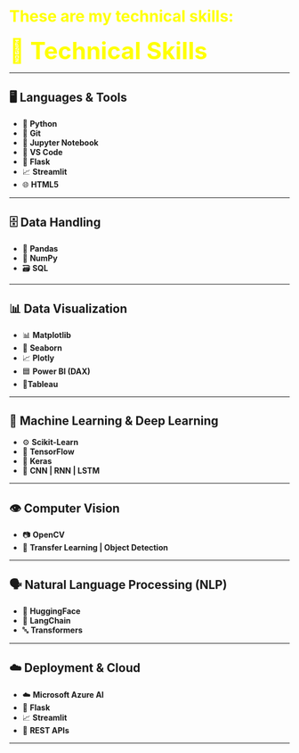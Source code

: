 <h1 style="color:yellow; font-size:2em;"><i class="fas fa-cogs"></i> These are my technical skills:</h1>
<span style="color:yellow; font-size:3em;"><strong>💼 Technical Skills</strong></span>

---

## 🖥️ Languages & Tools
- 🐍 **Python**
- 🔧 **Git**
- 📓 **Jupyter Notebook**
- 📝 **VS Code**
- 🍶 **Flask**
- 📈 **Streamlit**
- 🌐 **HTML5**

---

## 🗄️ Data Handling
- 🐼 **Pandas**
- 🔢 **NumPy**
- 🗃️ **SQL**

---

## 📊 Data Visualization
- 📊 **Matplotlib**
- 🌈 **Seaborn**
- 📈 **Plotly**
- 🟦 **Power BI (DAX)**
- 🎨**Tableau**

---

## 🤖 Machine Learning & Deep Learning
- ⚙️ **Scikit-Learn**
- 🔶 **TensorFlow**
- 🔴 **Keras**
- 🧠 **CNN | RNN | LSTM**

---

## 👁️ Computer Vision
- 📷 **OpenCV**
- 🔄 **Transfer Learning | Object Detection**

---

## 🗣️ Natural Language Processing (NLP)
- 🤗 **HuggingFace**
- 🔗 **LangChain**
- 🔤 **Transformers**

---

## ☁️ Deployment & Cloud
- ☁️ **Microsoft Azure AI**
- 🍶 **Flask**
- 📈 **Streamlit**
- 🔌 **REST APIs**

---
